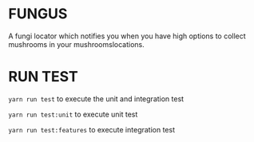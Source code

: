 # FUNGUS

A fungi locator which notifies you when you have high options to collect mushrooms in your mushroomslocations.

# RUN TEST
`yarn run test` to execute the unit and integration test

`yarn run test:unit` to execute unit test

`yarn run test:features` to execute integration test
